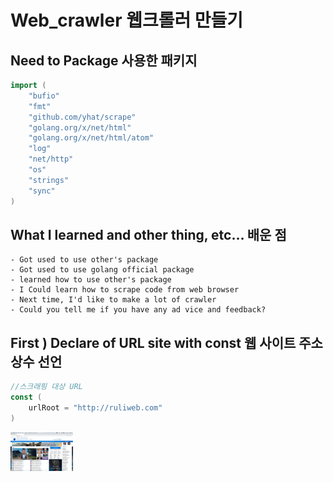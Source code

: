 # Web_crawler 웹크롤러 만들기

## Need to Package 사용한 패키지
```go
import (
	"bufio"
	"fmt"
	"github.com/yhat/scrape"
	"golang.org/x/net/html"
	"golang.org/x/net/html/atom"
	"log"
	"net/http"
	"os"
	"strings"
	"sync"
)
```

## What I learned and other thing, etc... 배운 점 
    - Got used to use other's package
    - Got used to use golang official package
    - learned how to use other's package
    - I Could learn how to scrape code from web browser
    - Next time, I'd like to make a lot of crawler
    - Could you tell me if you have any ad vice and feedback?

## First ) Declare of URL site with const 웹 사이트 주소 상수 선언
```go
//스크래핑 대상 URL
const (
	urlRoot = "http://ruliweb.com"
)
```
<img src="./screenshot/ruliweb.png" width="100">


